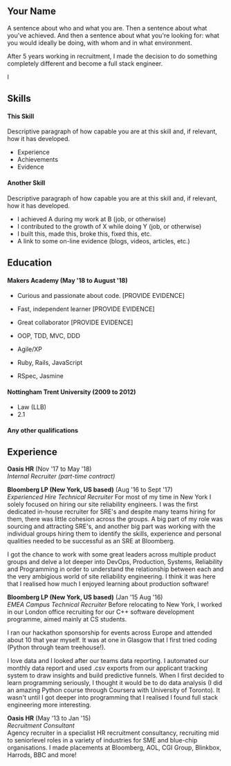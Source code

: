 ## Your Name

A sentence about who and what you are. Then a sentence about what you've achieved. And then a sentence about what you're looking for: what you would ideally be doing, with whom and in what environment.

After 5 years working in recruitment, I made the decision to do something completely different and become a full stack engineer. 

I

## Skills

#### This Skill

Descriptive paragraph of how capable you are at this skill and, if relevant, how it has developed.

- Experience
- Achievements
- Evidence

#### Another Skill

Descriptive paragraph of how capable you are at this skill and, if relevant, how it has developed.

- I achieved A during my work at B (job, or otherwise)
- I contributed to the growth of X while doing Y (job, or otherwise)
- I built this, made this, broke this, fixed this, etc.
- A link to some on-line evidence (blogs, videos, articles, etc.)

## Education

#### Makers Academy (May '18 to August '18)

- Curious and passionate about code. [PROVIDE EVIDENCE]
- Fast, independent learner [PROVIDE EVIDENCE]
- Great collaborator [PROVIDE EVIDENCE]

- OOP, TDD, MVC, DDD
- Agile/XP
- Ruby, Rails, JavaScript
- RSpec, Jasmine

#### Nottingham Trent University (2009 to 2012)

- Law (LLB)
- 2.1 

#### Any other qualifications

## Experience

**Oasis HR** (Nov '17 to May '18)    
*Internal Recruiter (part-time contract)*  

**Bloomberg LP (New York, US based)** (Aug '16 to Sept '17)   
*Experienced Hire Technical Recruiter*
For most of my time in New York I solely focused on hiring our site reliability engineers. I was the first dedicated in-house recruiter for SRE's and despite many teams hiring for them, there was little cohesion across the groups. A big part of my role was sourcing and attracting SRE's, and another big part was working with the individual groups hiring them to identify the skills, experience and personal qualities needed to be successful as an SRE at Bloomberg. 

I got the chance to work with some great leaders across multiple product groups and delve a lot deeper into DevOps, Production, Systems, Reliability and Programming in order to understand the relationship between each and the very ambigious world of site reliability engineering. I think it was here that I realised how much I enjoyed learning about production software! 

**Bloomberg LP (New York, US based)** (Jan '15 Aug '16)   
*EMEA Campus Technical Recruiter*
Before relocating to New York, I worked in our London office recruiting for our C++ software development programme, aimed mainly at CS students.

I ran our hackathon sponsorship for events across Europe and attended about 10 that year myself. It was at one in Glasgow that I first tried coding (Python through team treehouse!).

I love data and I looked after our teams data reporting. I automated our monthly data report and used .csv exports from our applicant tracking system to draw insights and build predictive funnels. When I first decided to learn programming seriously, I thought it would be to do data analysis (I did an amazing Python course through Coursera with University of Toronto). It wasn't until I got deeper into programming that I realised I found full stack engineering more interesting. 

**Oasis HR** (May '13 to Jan '15)   
*Recruitment Consultant*  
Agency recruiter in a specialist HR recruitment consultancy, recruiting
mid to seniorlevel roles in a variety of industries for SME and blue-chip organisations. I made placements at Bloomberg, AOL, CGI Group, Blinkbox, Harrods, BBC and more! 
